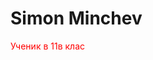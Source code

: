 <!DOCTYPE html>
<html>
  <body>
    <h1> Simon Minchev </h1>
    <p style="color:red">Ученик в 11в клас </p>
  </body>
</html>

